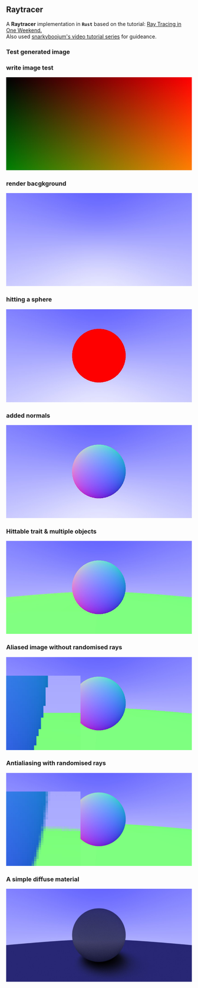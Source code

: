 ## Raytracer

A **Raytracer** implementation in **`Rust`** based on the tutorial: [Ray Tracing in One Weekend.](https://raytracing.github.io/books/RayTracingInOneWeekend.html)  
Also used [snarkyboojum's video tutorial series](https://www.youtube.com/watch?v=_5hD0gxRzzg) for guideance.

### Test generated image

### write image test
![](example_renders/my_image.01.test_write_image.jpg)

### render bacgkground
![](example_renders/my_image.02.render_bg.jpg)

### hitting a sphere
![](example_renders/my_image.03.hitting_sphere.jpg)

### added normals
![](example_renders/my_image.04.added_normal.jpg)

### Hittable trait & multiple objects
![](example_renders/my_image.05.hittable_trait.jpg)

### Aliased image without randomised rays
![](example_renders/my_image.06a.without_random_rays.jpg)

### Antialiasing with randomised rays
![](example_renders/my_image.06b.with_random_rays.jpg)

### A simple diffuse material
![](example_renders/my_image.08.simple_diffuse_material.jpg)
